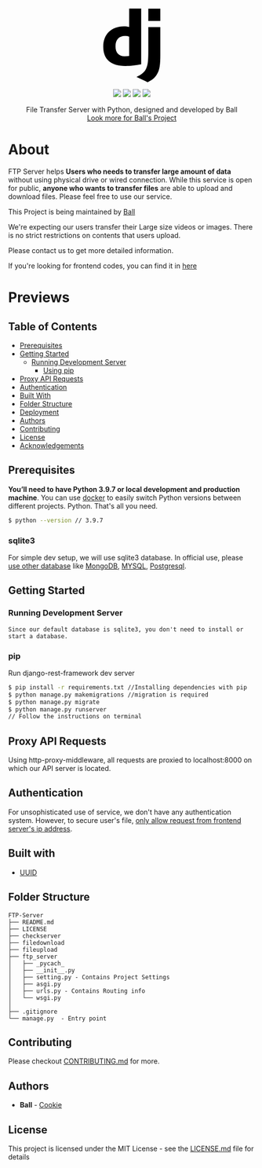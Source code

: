 <br />
<br />
<br />
<p align="center">
    <a href="https://www.django-rest-framework.org/"><svg role="img" viewBox="0 0 24 24" xmlns="http://www.w3.org/2000/svg" alt="Logo" height="150"><title>Django</title><path d="M11.146 0h3.924v18.166c-2.013.382-3.491.535-5.096.535-4.791 0-7.288-2.166-7.288-6.32 0-4.002 2.65-6.6 6.753-6.6.637 0 1.121.05 1.707.203zm0 9.143a3.894 3.894 0 00-1.325-.204c-1.988 0-3.134 1.223-3.134 3.365 0 2.09 1.096 3.236 3.109 3.236.433 0 .79-.025 1.35-.102V9.142zM21.314 6.06v9.098c0 3.134-.229 4.638-.917 5.937-.637 1.249-1.478 2.039-3.211 2.905l-3.644-1.733c1.733-.815 2.574-1.53 3.109-2.625.561-1.121.739-2.421.739-5.835V6.059h3.924zM17.39.021h3.924v4.026H17.39z" /></svg></a>
  
  <p align="center">
    <img src="https://img.shields.io/badge/license-MIT-black.svg" />
    <img src="https://img.shields.io/badge/python-v3.9.7-orange.svg" />
    <img src="https://img.shields.io/badge/django-v3.4.1-blue.svg">
    <img src="https://img.shields.io/badge/DRF-v3.12.4-red.svg">
  </p>
  
  <p align="center">
    File Transfer Server with Python, designed and developed by Ball
    <br />
    <a href="https://github.com/Jinho-Choi123?tab=repositories">Look more for Ball's Project</a>
  </p>
</p>


# About

FTP Server helps **Users who needs to transfer large amount of data** without using physical drive or wired connection. While this service is open for public, **anyone who wants to transfer files** are able to upload and download files. Please feel free to use our service.


This Project is being maintained by [Ball](https://github.com/Jinho-Choi123)

We're expecting our users transfer their Large size videos or images. There is no strict restrictions on contents that users upload.

Please contact us to get more detailed information.

If you're looking for frontend codes, you can find it in [here](https://github.com/Jinho-Choi123/FTP-Frontend)

# Previews

## Table of Contents

- [Prerequisites](#prerequisites)
- [Getting Started](#getting-started)
    - [Running Development Server](#running-development-server)
        - [Using pip](#pip)
- [Proxy API Requests](#proxy-api-requests)
- [Authentication](#authentication)
- [Built With](#built-with)
- [Folder Structure](#folder-structure)
- [Deployment](#deployment)
- [Authors](#authors)
- [Contributing](#contributing)
- [License](#license)
- [Acknowledgements](#acknowledgements)

## Prerequisites

**You’ll need to have Python 3.9.7 or local development and production machine**. You can use [docker](https://www.docker.com/) to easily switch Python versions between different projects.
Python. That's all you need.

```sh
$ python --version // 3.9.7
```
### sqlite3
For simple dev setup, we will use sqlite3 database. In official use, please [use other database](https://docs.djangoproject.com/en/3.2/topics/db/multi-db/) like [MongoDB](https://www.mongodb.com/), [MYSQL](https://www.mysql.com/), [Postgresql](https://www.postgresql.org/). 

## Getting Started

### Running Development Server
```
Since our default database is sqlite3, you don't need to install or start a database.
```

### pip

Run django-rest-framework dev server

```sh
$ pip install -r requirements.txt //Installing dependencies with pip
$ python manage.py makemigrations //migration is required
$ python manage.py migrate 
$ python manage.py runserver
// Follow the instructions on terminal
```

## Proxy API Requests

Using http-proxy-middleware, all requests are proxied to localhost:8000 on which our API server is located.

## Authentication

For unsophisticated use of service, we don't have any authentication system. However, to secure user's file, [only allow request from frontend server's ip address](https://www.django-rest-framework.org/api-guide/permissions/).

## Built with

* [UUID](https://docs.python.org/3/library/uuid.html)

## Folder Structure
```
FTP-Server
├── README.md
├── LICENSE
├── checkserver
├── filedownload
├── fileupload
├── ftp_server
│   ├── _pycach_
│   ├── __init__.py
│   ├── setting.py - Contains Project Settings
│   ├── asgi.py
│   ├── urls.py - Contains Routing info
│   └── wsgi.py
│
├── .gitignore
└── manage.py  - Entry point
```


## Contributing

Please checkout [CONTRIBUTING.md](CONTRIBUTING.md) for more.


## Authors

* **Ball** - [Cookie](https://github.com/Jinho-Choi123)


## License

This project is licensed under the MIT License - see the [LICENSE.md](LICENSE.md) file for details
